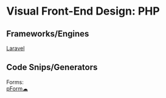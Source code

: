 # Visual Front-End Design: PHP

## Frameworks/Engines

[Laravel](https://laravel.com/)

## Code Snips/Generators

Forms:  
[pForm☁](http://www.phpform.org/)
